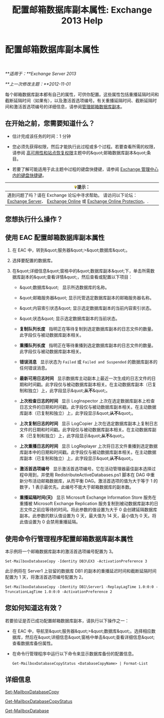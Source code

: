 ﻿---
title: '配置邮箱数据库副本属性: Exchange 2013 Help'
TOCTitle: 配置邮箱数据库副本属性
ms:assetid: cf186561-ab2c-45c0-90f5-8d3ecfabeeac
ms:mtpsurl: https://technet.microsoft.com/zh-cn/library/Dd351151(v=EXCHG.150)
ms:contentKeyID: 50491712
ms.date: 05/21/2018
mtps_version: v=EXCHG.150
ms.translationtype: MT
---

# 配置邮箱数据库副本属性

 

_**适用于：**Exchange Server 2013_

_**上一次修改主题：**2012-11-01_

每个邮箱数据库副本都有自己的属性，可供你配置。这些属性包括重播延隔时间和截断延隔时间（如果有），以及激活首选项编号。有关重播延隔时间、截断延隔时间和激活首选项编号的详细信息，请参阅[管理邮箱数据库副本](managing-mailbox-database-copies-exchange-2013-help.md)。

## 在开始之前，您需要知道什么？

  - 估计完成该任务的时间：1 分钟

  - 您必须先获得权限，然后才能执行此过程或多个过程。若要查看所需的权限，请参阅 [高可用性和站点恢复权限](high-availability-and-site-resilience-permissions-exchange-2013-help.md)主题中的\&quot;邮箱数据库副本\&quot;条目。

  - 若要了解可能适用于此主题中过程的键盘快捷键，请参阅 [Exchange 管理中心内的键盘快捷键](keyboard-shortcuts-in-the-exchange-admin-center-exchange-online-protection-help.md)。

<table>
<thead>
<tr class="header">
<th><img src="images/Bb124558.tip(EXCHG.150).gif" title="提示" alt="提示" />提示：</th>
</tr>
</thead>
<tbody>
<tr class="odd">
<td>遇到问题了吗？请在 Exchange 论坛中寻求帮助。 请访问以下论坛：<a href="https://go.microsoft.com/fwlink/p/?linkid=60612">Exchange Server</a>、 <a href="https://go.microsoft.com/fwlink/p/?linkid=267542">Exchange Online</a> 或 <a href="https://go.microsoft.com/fwlink/p/?linkid=285351">Exchange Online Protection</a>。.</td>
</tr>
</tbody>
</table>


## 您想执行什么操作？

## 使用 EAC 配置邮箱数据库副本属性

1.  在 EAC 中，转到\&quot;服务器\&quot;\>\&quot;数据库\&quot;。

2.  选择要配置的数据库。

3.  在\&quot;详细信息\&quot;窗格中的\&quot;数据库副本\&quot;下，单击所需数据库副本的\&quot;查看详情\&quot;，然后查看或配置以下项目：
    
      - \&quot;数据库\&quot;   显示所选数据库的名称。
    
      - \&quot;邮箱服务器\&quot; 显示托管选定数据库副本的邮箱服务器名称。
    
      - \&quot;内容索引状态\&quot; 显示选定数据库副本的当前内容索引状态。
    
      - \&quot;状态\&quot; 显示选定数据库副本的当前状态。
    
      - **复制队列长度**   指明正在等待复制到选定数据库副本的日志文件的数量。此字段仅与被动数据库副本相关。
    
      - **重播队列长度**   指明正在等待重播到选定数据库副本的日志文件的数量。此字段仅与被动数据库副本相关。
    
      - **错误消息**   显示状态为 `Failed` 或 `Failed and Suspended` 的数据库副本的任何错误消息。
    
      - **最新可用日志时间**   显示数据库主动副本上最近一次生成的日志文件的日期和时间戳。此字段仅与被动数据库副本相关。在主动数据库副本（已复制和独立）上，此字段显示\&quot;**从不**\&quot;。
    
      - **上次检查日志的时间**   显示 LogInspector 上次在选定数据库副本上检查日志文件的日期和时间戳。此字段仅与被动数据库副本相关。在主动数据库副本（已复制和独立）上，此字段显示\&quot;**从不**\&quot;。
    
      - **上次复制日志的时间**   显示 LogCopier 上次在选定数据库副本上复制日志文件的日期和时间戳。此字段仅与被动数据库副本相关。在主动数据库副本（已复制和独立）上，此字段显示\&quot;**从不**\&quot;。
    
      - **上次重播日志的时间**   显示 LogReplayer 上次将日志文件重播到选定数据库副本中的日期和时间戳。此字段仅与被动数据库副本相关。在主动数据库副本（已复制和独立）上，此字段显示\&quot;**从不**\&quot;。
    
      - **激活首选项编号**   显示激活首选项编号。它在活动管理器最佳副本选择过程中用到，并使用 RedistributeActiveDatabases.ps1 脚本在 DAG 中重新分布活动邮箱数据库，从而平衡 DAG。激活首选项的值为大于等于 1 的数字，1 表示最优先。此编号不能大于邮箱数据库的副本数。
    
      - **重播延隔时间(天)**   显示 Microsoft Exchange Information Store 服务在重播被 Microsoft Exchange Replication 服务复制到被动数据库副本的日志文件之前应等待的时间。将此参数的值设置为大于 0 会创建延隔数据库副本。此参数的默认值设置为 0 天，最大值为 14 天，最小值为 0 天。将此值设置为 0 会禁用重播延隔。

## 使用命令行管理程序配置邮箱数据库副本属性

本示例将一个邮箱数据库副本的激活首选项编号配置为 3。

    Set-MailboxDatabaseCopy -Identity DB3\EX3 -ActivationPreference 3

此示例将在 Server1 上驻留的数据库 DB1 的副本的重播延迟时间和截断延隔时间配置为 1 天，将激活首选项编号配置为 2。

    Set-MailboxDatabaseCopy -Identity DB1\Server1 -ReplayLagTime 1.0:0:0 -TruncationLagTime 1.0:0:0 -ActivationPreference 2

## 您如何知道这有效？

若要验证是否已成功配置邮箱数据库副本，请执行以下操作之一：

  - 在 EAC 中，导航至\&quot;服务器\&quot;\>\&quot;数据库\&quot;。选择相应数据库，然后在\&quot;详细信息\&quot;窗格中单击\&quot;查看详细信息\&quot;查看数据库备份属性。

  - 在命令行管理程序中运行以下命令来显示数据库备份的配置信息。
    
        Get-MailboxDatabaseCopyStatus <DatabaseCopyName> | Format-List

## 详细信息

[Set-MailboxDatabaseCopy](https://technet.microsoft.com/zh-cn/library/dd298104\(v=exchg.150\))

[Get-MailboxDatabaseCopyStatus](https://technet.microsoft.com/zh-cn/library/dd298044\(v=exchg.150\))

[Get-MailboxDatabase](https://technet.microsoft.com/zh-cn/library/bb124924\(v=exchg.150\))

